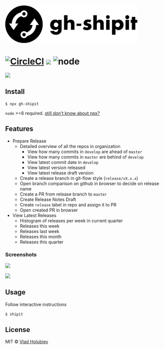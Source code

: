 <p align="left"><img src="logo/horizontal.svg" alt="gh-shipit" height="120px"></p>

# [![CircleCI](https://img.shields.io/circleci/project/github/vladgolubev/gh-shipit.svg)](https://circleci.com/gh/vladgolubev/gh-shipit) ![](https://img.shields.io/badge/code_style-prettier-ff69b4.svg) ![node](https://img.shields.io/node/v/gh-shipit.svg)

![](media/demo-diff.png)

## Install

```
$ npx gh-shipit
```

`node` >=8 required. [still don't know about npx?](https://medium.com/@maybekatz/introducing-npx-an-npm-package-runner-55f7d4bd282b)

## Features

- Prepare Release
  - Detailed overview of all the repos in organization
    - View how many commits in `develop` are ahead of `master`
    - View how many commits in `master` are behind of `develop`
    - View latest commit date in `develop`
    - View latest version released
    - View latest release draft version
  - Create a release branch in git-flow style (`release/vX.x.x`)
  - Open branch comparison on github in browser to decide on release name
  - Create a PR from release branch to `master`
  - Create Release Notes Draft
  - Create `release` label in repo and assign it to PR
  - Open created PR in browser
- View Latest Releases
  - Histogram of releases per week in current quarter
  - Releases this week
  - Releases last week
  - Releases this month
  - Releases this quarter

### Screenshots

![](media/demo-releases.png)

![](media/demo-histogram.png)

## Usage

Follow interactive instructions

```bash
$ shipit
```

## License

MIT © [Vlad Holubiev](http://vladholubiev.com)
